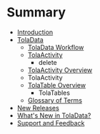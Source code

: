 # Summary

* [Introduction](README.md)
* [TolaData](toladata.md)
   * [TolaData Workflow](workflow.md)
   * [TolaActivity](tolaactivity.md)
       * delete
   * [TolaActivity Overview](tola_activity_overview.md)
   * TolaActivity
   * [TolaTable Overview](tola_table_overview.md)
       * TolaTables
   * [Glossary of Terms](chapter1.md)
* [New Releases](new_releases.md)
* [What's New in TolaData?](whats_new_in_toladata.md)
* [Support and Feedback](support_and_feedback.md)

